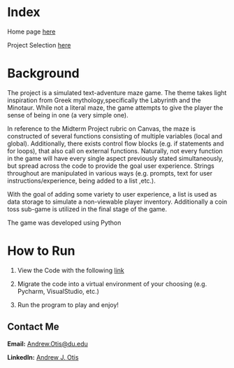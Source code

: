 # Index
Home page [here](https://github.com/JAMPS657/Personal_Projects)

Project Selection [here](https://github.com/JAMPS657/Personal_Projects/tree/main/Personal%20Programming%20Projects)

# Background
The project is a simulated text-adventure maze game. The theme takes light inspiration from Greek
mythology,specifically the Labyrinth and the Minotaur. While not a literal maze, the game attempts
to give the player the sense of being in one (a very simple one).

In reference to the Midterm Project rubric on Canvas, the maze is constructed of several functions
consisting of multiple variables (local and global). Additionally, there exists control flow blocks
(e.g. if statements and for loops), that also call on external functions. Naturally, not every function
in the game will have every single aspect previously stated simultaneously, but spread across the code
to provide the goal user experience. Strings throughout are manipulated in various ways
(e.g. prompts, text for user instructions/experience, being added to a list ,etc.).

With the goal of adding some variety to user experience, a list is used as data storage to simulate
a non-viewable player inventory. Additionally a coin toss sub-game is utilized in the final stage
of the game.

The game was developed using Python

# How to Run

1. View the Code with the following [link](https://github.com/JAMPS657/Personal_Projects/blob/main/Personal%20Programming%20Projects/Simple%20Text%20Adventure%20Game/Greek%20Mythology%20Inspired%20Text%20Game.py)

2. Migrate the code into a virtual environment of your choosing (e.g. Pycharm, VisualStudio, etc.)

3. Run the program to play and enjoy!

## Contact Me
**Email:** Andrew.Otis@du.edu

**LinkedIn:** [Andrew J. Otis](https://www.linkedin.com/in/andrew-james-otis/)
